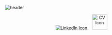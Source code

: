 <!-- Capsule Render Header -->
![header](https://capsule-render.vercel.app/api?type=waving&color=0:50c878,50:20c997,100:1abc9c&height=300&section=header&text=Hey!%20Glad%20you’re%20here%20😄&fontSize=70&fontColor=f8f9fa)

<!-- Centered LinkedIn & CV Icons -->
<p align="center">
  <!-- LinkedIn -->
  <a href="www.linkedin.com/in/marwan-atef-22975a259" target="_blank">
    <img src="https://img.icons8.com/ios-filled/50/0e76a8/linkedin.png" alt="LinkedIn Icon"/>
  </a>
  &nbsp;&nbsp; <!-- Space between icons -->
  <!-- CV -->
  <a href="https://YOUR_CV_LINK" target="_blank">
    <img src="https://cdn2.iconfinder.com/data/icons/business-2-27/48/66-1024.png" width="50" alt="CV Icon"/>
  </a>
</p>




